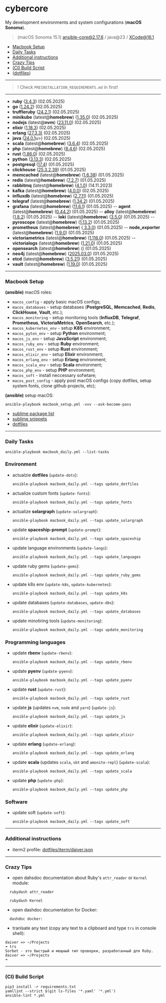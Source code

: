 # cybercore

My development environments and system configurations (**macOS Sonoma**).

> (macOS Sonoma 15.1) ansible-core@2.17.6 / java@23 / XCode@16.1

- [Macbook Setup](#macbook-setup)
- [Daily Tasks](#daily-tasks)
- [Additional instructions](#additional-instructions)
- [Crazy Tips](#crazy-tips)
- [(CI) Build Script](#ci-build-script)
- ([dotfiles](dotfiles))

---

> ! Check `PREINSTALLATION_REQUIREMENTS.md` in first!

---

- **ruby** (<u>3.4.3</u>) (02.05.2025)
- **go** (<u>1.24.2</u>) (02.05.2025)
- **truffleruby** (<u>24.2.1</u>) (02.05.2025)
- **minikube** (latest@**homebrew**) (<u>1.35.0</u>) (02.05.2025)
- **nodejs** (latest@**nvm**) (<u>23.11.0</u>) (02.05.2025)
- **elixir** (<u>1.18.3</u>) (02.05.2025)
- **erlang** (<u>27.3.3)</u> (02.05.2025)
- **java** (<u>24.0.1</u>u>) (02.05.2025)
- **scala** (latest@**homebrew**) (<u>3.6.4</u>) (02.05.2025)
- **php** (latest@**homebrew**) (<u>8.4.6</u>) (02.05.2025)
- **rust** (<u>1.86.0</u>) (02.05.2025)
- **python** (<u>3.13.3</u>) (02.05.2025)
- **postgresql** (<u>17.4</u>) (01.05.2025)
- **clickhouse** (<u>25.3.2.39</u>) (01.05.2025)
- **memcached** (latest@**homebrew**) (<u>1.6.38</u>) (01.05.2025)
- **redis** (latest@**homebrew**) (<u>7.2.7</u>) (01.05.2025)
- **rabbitmq** (latest@**homebrew**) (<u>4.1.0</u>) (14.11.2023)
- **kafka** (latest@**homebrew**) (<u>4.0.0</u>) (02.05.2025)
- **influxdb** (latest@**homebrew**) (<u>2.7.11</u>) (01.05.2025)
- **telegraf** (latest@**homebrew**) (<u>1.34.2</u>) (01.05.2025)
- **grafana** (latest@**homebrew**) (<u>11.6.1</u>) (01.05.2025)
-- **agent** (latest@**homebrew**) (<u>0.44.2</u>) (01.05.2025)
-- **alloy** (latest@**homebrew**) (<u>1.8.2</u>) (01.05.2025)
-- **loki** (latest@**homebrew**) (<u>3.5.0</u>) (01.05.2025)
-- **pyroscope** (latest@**homebrew**) (<u>1.13.2</u>) (01.05.2025)
- **prometheus** (latest@**homebrew**) (<u> 3.3.0</u>) (01.05.2025)
-- **node_exporter** (latest@**homebrew**) (<u>1.9.0</u>) (01.05.2025)
- **victoriametrics** (latest@**homebrew**) (<u>1.116.0</u>) (01.05.2025)
-- **victorialogs** (latest@**homebrew**) (<u>1.21.0</u>) (01.05.2025)
- **opensearch** (latest@**homebrew**) (<u></u>) (01.05.2025)
- **neo4j** (latest@**homebrew**) (<u>2025.03.0</u>) (01.05.2025)
- **etcd** (latest@**homebrew**) (<u>3.5.21</u>) (01.05.2025)
- **vault** (latest@**homebrew**) (<u>1.19.0</u>) (01.05.2025)

---

### Macbook Setup

**(ansible)** macOS roles:
  - `macos_config` - apply basic macOS configs;
  - `macos_databases` - setup databases (**PostgreSQL**, **Memcached**, **Redis**, **ClickHouse**, **Vault**, etc.);
  - `macos_monitoring` - setup monitoring tools (**InfluxDB**, **Telegraf**, **Prometheus**, **VictoriaMetrics**, **OpenSearch**, etc.);
  - `macos_kubernetes_env` - setup **K8S** environment;
  - `macos_pyton_env` - setup **Python** environment;
  - `macos_js_env` - setup **JavaScript** environment;
  - `macos_ruby_env` - setup **Ruby** environment;
  - `macos_rust_env` - setup **Rust** environment;
  - `macos_elixir_env` - setup **Elixir** environment;
  - `macos_erlang_env` - setup **Erlang** environment;
  - `macos_scala_env` - setup **Scala** environment;
  - `macos_php_env` - setup **PHP** environment;
  - `macos_soft` - install neccessary sofwtare;
  - `macos_post_config` - apply post macOS configs (copy dotfiles, setup system fonts, clone github projects, etc);

**(ansible)** setup macOS:
```shell
ansible-playbook macbook_setup.yml -vvv --ask-become-pass
```

- [sublime package list](dotfiles/sublime/packages.md)
- [sublime snippets](dotfiles/sublime/snippets.md)
- [dotfiles](dotfiles)

---

### Daily Tasks

```shell
ansible-playbook macbook_daily.yml --list-tasks
```

### Environment

- actualzie **dotfiles** (`update-dots`):
  ```shell
  ansible-playbook macbook_daily.yml --tags update_dotfiles
  ````
- actualize custom fonts (`update-fonts`):
  ```shell
  ansible-playbook macbook_daily.yml --tags update_fonts
  ```
- actualize **solargraph** (`update-solargraph`):
  ```shell
  ansible-playbook macbook_daily.yml --tags update_solargraph
  ```
- update **spaceship-prompt** (`update-prompt`):
  ```shell
  ansible-playbook macbook_daily.yml --tags update_spaceship
  ```
- update language environments (`update-langs`):
  ```shell
  ansible-playbook macbook_daily.yml --tags update_languages
  ```
- update ruby gems (`update-gems`):
  ```shell
  ansible-playbook macbook_daily.yml --tags update_ruby_gems
  ```
- update k8s env (`update-k8s`, `update-kubernetes`):
  ```shell
  ansible-playbook macbook_daily.yml --tags update_k8s
  ```
- update databases (`update-databases`, `update-dbs`):
  ```shell
  ansible-playbook macbook_daily.yml --tags update_databases
  ```
- update minotiring tools (`update-monitoring`):
  ```shell
  ansible-playbook macbook_daily.yml --tags update_monitoring
  ```

### Programming languages

- update **rbenv** (`update-rbenv`):
  ```shell
  ansible-playbook macbook_daily.yml --tags update_rbenv
  ```
- update **pyenv** (`update-pyenv`):
  ```shell
  ansible-playbook macbook_daily.yml --tags update_pyenv
  ```
- update **rust** (`update-rust`):
  ```shell
  ansible-playbook macbook_daily.yml --tags update_rust
  ```
- update **js** (updates `nvm`, `node` and `yarn`) (`update-js`):
  ```shell
  ansible-playbook macbook_daily.yml --tags update_js
  ```
- update **elixir** (`update-elixir`):
  ```shell
  ansible-playbook macbook_daily.yml --tags update_elixir
  ```
- update **erlang** (`update-erlang`):
  ```shell
  ansible-playbook macbook_daily.yml --tags update_erlang
  ```
- update **scala** (updates `scala`, `sbt` and `amonite-repl`) (`update-scala`):
  ```shell
  ansible-playbook macbook_daily.yml --tags update_scala
  ```
- update **php** (`update-php`):
  ```shell
  ansible-playbook macbook_daily.yml --tags update_php
  ```

### Software

- update soft (`update-soft`):
  ```shell
  ansible-playbook macbook_daily.yml --tags update_soft
  ```

---

### Additional instructions

- iterm2 profile: [dotfiles/iterm/daiver.json](dotfiles/iterm/daiver.json)

---

### Crazy Tips

- open dahsdoc documentation about Ruby's `attr_reader` or `Kernel` module:
```shell
  rubydash attr_reader
```
```shell
  rubydash Kernel
```

- open dashdoc documentation for Docker:
```shell
  dashdoc docker:
```

- tranlsate any text (copy any text to a clipboard and type `trs` in console shell):
```shell
daiver => ~/Projects
➜ trs
Sorbet - это быстрый и мощный тип проверки, разработанный для Ruby.
daiver => ~/Projects
➜
 ```

---

### (CI) Build Script

```shell
pip3 install -r requirements.txt
yamllint --strict $(git ls-files '*.yaml' '*.yml')
ansible-lint *.yml
```
